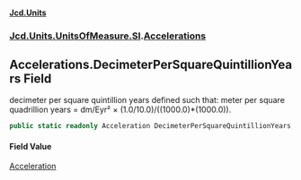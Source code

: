 #### [Jcd.Units](index 'index')
### [Jcd.Units.UnitsOfMeasure.SI](Jcd.Units.UnitsOfMeasure.SI 'Jcd.Units.UnitsOfMeasure.SI').[Accelerations](Accelerations 'Jcd.Units.UnitsOfMeasure.SI.Accelerations')

## Accelerations.DecimeterPerSquareQuintillionYears Field

decimeter per square quintillion years defined such that: meter per square quadrillion years = dm/Eyr² ×
(1.0/10.0)/((1000.0)*(1000.0)).

```csharp
public static readonly Acceleration DecimeterPerSquareQuintillionYears;
```

#### Field Value
[Acceleration](Acceleration 'Jcd.Units.UnitTypes.Acceleration')